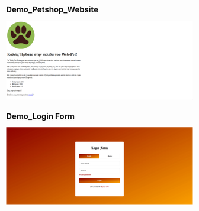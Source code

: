 ## Demo_Petshop_Website

![Παρουσίαση Εφαρμογής](petshop.gif)


## Demo_Login Form

![Παρουσίαση Εφαρμογής](forma.gif)
